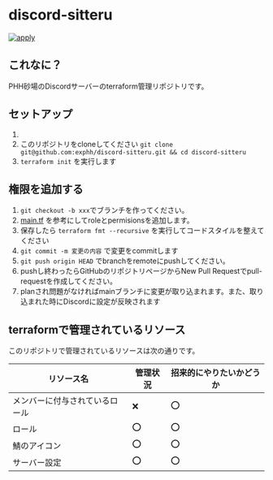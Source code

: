 # discord-sitteru

[![apply](https://github.com/exphh/discord-sitteru/actions/workflows/apply.yaml/badge.svg)](https://github.com/exphh/discord-sitteru/actions/workflows/apply.yaml)

## これなに？

PHH砂場のDiscordサーバーのterraform管理リポジトリです。

## セットアップ
1.
1. このリポジトリをcloneしてください `git clone git@github.com:exphh/discord-sitteru.git && cd discord-sitteru`
1. `terraform init` を実行します

## 権限を追加する

1. `git checkout -b xxx`でブランチを作ってください。
1. [main.tf](./main.tf) を参考にしてroleとpermisionsを追加します。
1. 保存したら `terraform fmt --recursive` を実行してコードスタイルを整えてください
1. `git commit -m 変更の内容` で変更をcommitします
1. `git push origin HEAD` でbranchをremoteにpushしてください。
1. pushし終わったらGitHubのリポジトリページからNew Pull Requestでpull-requestを作成してください。
1. planされ問題がなければmainブランチに変更が取り込まれます。また、取り込まれた時にDiscordに設定が反映されます


## terraformで管理されているリソース

このリポジトリで管理されているリソースは次の通りです。

| リソース名             | 管理状況 | 招来的にやりたいかどうか |
|-----------------------|----------|-------------------------|
| メンバーに付与されているロール | :x:      | :o:                     |
| ロール                    | :o:      | :o:                     |
| 鯖のアイコン                | :o:      | :o:                     |
| サーバー設定                | :o:      | :o:                     |
